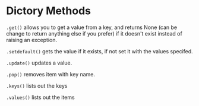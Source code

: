 # Dictory Methods

`.get()` allows you to get a value from a key, and returns None (can be change to return anything else if you prefer) if it doesn't exist instead of raising an exception. 

`.setdefault()` gets the value if it exists, if not set it with the values specifed. 

`.update()` updates a value.

`.pop()` removes item with key name. 

`.keys()` lists out the keys

`.values()` lists out the items
